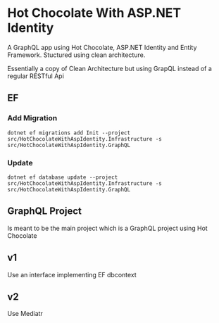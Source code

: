 # Hot Chocolate With ASP.NET Identity
A GraphQL app using Hot Chocolate, ASP.NET Identity and Entity Framework. Stuctured using clean architecture.

Essentially a copy of Clean Architecture but using GrapQL instead of a regular RESTful Api

## EF

### Add Migration
`dotnet ef migrations add Init --project src/HotChocolateWithAspIdentity.Infrastructure -s src/HotChocolateWithAspIdentity.GraphQL`

### Update
`dotnet ef database update --project src/HotChocolateWithAspIdentity.Infrastructure -s src/HotChocolateWithAspIdentity.GraphQL`

## GraphQL Project
Is meant to be the main project which is a GraphQL project using Hot Chocolate

## v1
Use an interface implementing EF dbcontext

## v2
Use Mediatr